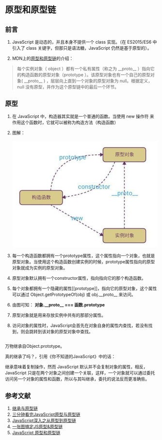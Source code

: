 # 原型和原型链

## 前言

1. JavaScript 是动态的，并且本身不提供一个 class 实现。（在 ES2015/ES6 中引入了 class 关键字，但那只是语法糖，JavaScript 仍然是基于原型的）。

2. MDN上的[原型和原型链](https://developer.mozilla.org/zh-CN/docs/Web/JavaScript/Inheritance_and_the_prototype_chain)的介绍：

  > 每个实例对象（ object ）都有一个私有属性（称之为 \_\_proto\_\_ ）指向它的构造函数的原型对象（prototype ）。该原型对象也有一个自己的原型对象( \_\_proto\_\_ ) ，层层向上直到一个对象的原型对象为 null。根据定义，null 没有原型，并作为这个原型链中的最后一个环节。


## 原型
1. 在 JavaScript 中，构造器其实就是一个普通的函数。当使用 new 操作符 来作用这个函数时，它就可以被称为构造方法（构造函数）

2. 图解：

    ![原型和原型链](image/prototype.png)

3. 每一个构造函数都拥有一个prototype属性，这个属性指向一个对象，也就是原型对象。当使用这个构造函数创建实例的时候，prototype属性指向的原型对象就成为实例的原型对象。

4. 原型对象默认拥有一个constructor属性，指向指向它的那个构造函数。

5. 每个对象都拥有一个隐藏的属性[[prototype]]，指向它的原型对象，这个属性可以通过 Object.getPrototypeOf(obj) 或 obj.\_\_proto\_\_ 来访问。

6. 由图可知： __对象.\_\_proto\_\_ === 函数.prototype__

7. 原型对象就是用来存放实例中共有的那部分属性。

8. 访问对象的属性时，JavaScript会首先在对象自身的属性内查找，若没有找到，则会跳转到该对象的原型对象中查找。

```js

```








 万物继承自Object.prototype。

真的继承了吗？，引用《你不知道的JavaScript》中的话：

继承意味着复制操作，然而 JavaScript 默认并不会复制对象的属性，相反，JavaScript 只是在两个对象之间创建一个关联，这样，一个对象就可以通过委托访问另一个对象的属性和函数，所以与其叫继承，委托的说法反而更准确些。


## 参考文献
1. [继承与原型链](https://developer.mozilla.org/zh-CN/docs/Web/JavaScript/Inheritance_and_the_prototype_chain)
2. [三分钟看完JavaScript原型与原型链](https://juejin.cn/post/6844903567375990791)
3. [JavaScript深入之从原型到原型链](https://github.com/mqyqingfeng/blog/issues/2)
4. [一张图搞定JS原型&原型链](https://segmentfault.com/a/1190000021232132)
5. [JavaScript 原型和原型链](https://zhuanlan.zhihu.com/p/39549472)
